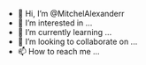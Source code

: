 - 👋 Hi, I’m @MitchelAlexanderr
- 👀 I’m interested in ...
- 🌱 I’m currently learning ...
- 💞️ I’m looking to collaborate on ...
- 📫 How to reach me ...

<!---
MitchelAlexanderr/MitchelAlexanderr is a ✨ special ✨ repository because its `README.md` (this file) appears on your GitHub profile.
You can click the Preview link to take a look at your changes.
--->
